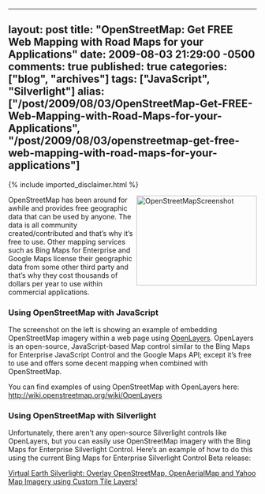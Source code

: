   ---
  layout: post
  title: "OpenStreetMap: Get FREE Web Mapping with Road Maps for your Applications"
  date: 2009-08-03 21:29:00 -0500
  comments: true
  published: true
  categories: ["blog", "archives"]
  tags: ["JavaScript", "Silverlight"]
  alias: ["/post/2009/08/03/OpenStreetMap-Get-FREE-Web-Mapping-with-Road-Maps-for-your-Applications", "/post/2009/08/03/openstreetmap-get-free-web-mapping-with-road-maps-for-your-applications"]
  ---
<!-- more -->
{% include imported_disclaimer.html %}
<p><a href="http://www.openstreetmap.org/" target="_blank"></a><a href="http://pietschsoft.com/image.axd?picture=OpenStreetMapScreenshot.png"><img style="border-bottom: 0px; border-left: 0px; display: inline; margin-left: 0px; border-top: 0px; margin-right: 0px; border-right: 0px" title="OpenStreetMapScreenshot" src="http://pietschsoft.com/image.axd?picture=OpenStreetMapScreenshot_thumb.png" border="0" alt="OpenStreetMapScreenshot" width="244" height="182" align="right" /></a>OpenStreetMap has been around for awhile and provides free geographic data that can be used by anyone. The data is all community created/contributed and that&rsquo;s why it&rsquo;s free to use. Other mapping services such as Bing Maps for Enterprise and Google Maps license their geographic data from some other third party and that&rsquo;s why they cost thousands of dollars per year to use within commercial applications.</p>
<h3>Using OpenStreetMap with JavaScript</h3>
<p>The screenshot on the left is showing an example of embedding OpenStreetMap imagery within a web page using <a href="http://www.openlayers.org/" target="_blank">OpenLayers</a>. OpenLayers is an open-source, JavaScript-based Map control similar to the Bing Maps for Enterprise JavaScript Control and the Google Maps API; except it&rsquo;s free to use and offers some decent mapping when combined with OpenStreetMap.</p>
<p>You can find examples of using OpenStreetMap with OpenLayers here: <a title="http://wiki.openstreetmap.org/wiki/OpenLayers" href="http://wiki.openstreetmap.org/wiki/OpenLayers">http://wiki.openstreetmap.org/wiki/OpenLayers</a></p>
<h3>Using OpenStreetMap with Silverlight</h3>
<p>Unfortunately, there aren&rsquo;t any open-source Silverlight controls like OpenLayers, but you can easily use OpenStreetMap imagery with the Bing Maps for Enterprise Silverlight Control. Here&rsquo;s an example of how to do this using the current Bing Maps for Enterprise Silverlight Control Beta release:</p>
<p><a href="http://pietschsoft.com/post.aspx?id=88a585cd-f90a-40e1-963d-ca1932ce2535" target="_blank">Virtual Earth Silverlight: Overlay OpenStreetMap, OpenAerialMap and Yahoo Map Imagery using Custom Tile Layers!</a></p>
